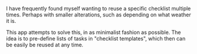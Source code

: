 I have frequently found myself wanting to reuse a specific checklist multiple times. Perhaps with smaller alterations, such as depending on what weather it is.

This app attempts to solve this, in as minimalist fashion as possible. The idea is to pre-define lists of tasks in "checklist templates", which then can be easily be reused at any time.
